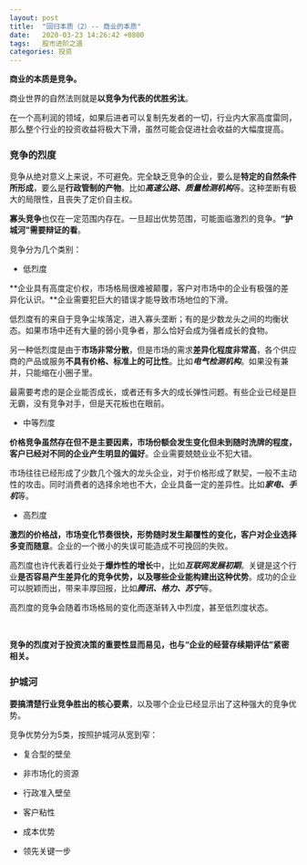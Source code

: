 ```yaml
---
layout: post
title:  "回归本质（2）-- 商业的本质"
date:   2020-03-23 14:26:42 +0800
tags:   股市进阶之道
categories: 投资
---
```


**商业的本质是竞争。**

商业世界的自然法则就是**以竞争为代表的优胜劣汰**。

在一个高利润的领域，如果后进者可以复制先发者的一切，行业内大家高度雷同，那么整个行业的投资收益将极大下滑，虽然可能会促进社会收益的大幅度提高。

### 竞争的烈度

竞争从绝对意义上来说，不可避免。完全缺乏竞争的企业，要么是**特定的自然条件所形成**，要么是**行政管制的产物**。比如***高速公路、质量检测机构***等。这种垄断有极大的局限性，且丧失了定价自主权。

**寡头竞争**也仅在一定范围内存在。一旦超出优势范围，可能面临激烈的竞争。**“护城河”需要辩证的看**。

竞争分为几个类别：

+ 低烈度

**企业具有高度定价权，市场格局很难被颠覆，客户对市场中的企业有极强的差异化认识。**企业需要犯巨大的错误才能导致市场地位的下滑。

低烈度有的来自于竞争尘埃落定，进入寡头垄断；有的是少数龙头之间的均衡状态。如果市场中还有大量的弱小竞争者，那么恰好会成为强者成长的食物。

另一种低烈度是由于**市场非常分散**，但是市场的需求**差异化程度非常高**，各个供应商的产品或服务**不具有价格、标准上的可比性**。比如***电气检测机构***。如果没有兼并，只能缩在小圈子里。

最需要考虑的是企业能否成长，或者还有多大的成长弹性问题。有些企业已经是巨无霸，没有竞争对手，但是天花板也在眼前。

+ 中等烈度

**价格竞争虽然存在但不是主要因素，市场份额会发生变化但未到随时洗牌的程度，客户已经对不同的企业产生明显的偏好**。企业需要兢兢业业不犯大错。

市场往往已经形成了少数几个强大的龙头企业，对于价格形成了默契，一般不主动性的攻击。同时消费者的选择余地也不大，企业具备一定的差异性。比如***家电、手机***等。

+ 高烈度

**激烈的价格战，市场变化节奏很快，形势随时发生颠覆性的变化，客户对企业选择多变而随意**。企业的一个微小的失误可能造成不可挽回的失败。

高烈度也许代表着行业处于**爆炸性的增长**中，比如***互联网发展初期***。关键是这个行业**是否容易产生差异化的竞争优势，以及哪些企业能构建出这种优势**。成功的企业可以脱颖而出，带来丰厚回报，比如***腾讯、格力、苏宁***等。

高烈度的竞争会随着市场格局的变化而逐渐转入中烈度，甚至低烈度状态。

<br />
    
**竞争的烈度对于投资决策的重要性显而易见，也与“企业的经营存续期评估”紧密相关。**

### 护城河

**要搞清楚行业竞争胜出的核心要素**，以及哪个企业已经显示出了这种强大的竞争优势。

竞争优势分为5类，按照护城河从宽到窄：

+ 复合型的壁垒

+ 非市场化的资源

+ 行政准入壁垒

+ 客户粘性
  
+ 成本优势
  
+ 领先关键一步
